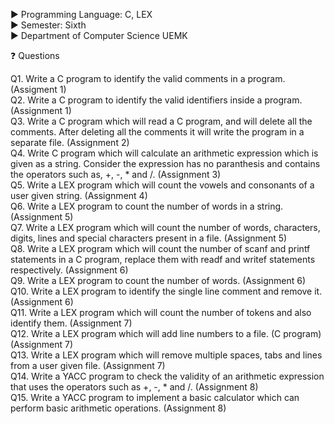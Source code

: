 ▶️ Programming Language: C, LEX<br />
▶️ Semester: Sixth<br />
▶️ Department of Computer Science UEMK<br />

❓ Questions

Q1. Write a C program to identify the valid comments in a program. (Assigment 1)<br />
Q2. Write a C program to identify the valid identifiers inside a program. (Assignment 1)<br />
Q3. Write a C program which will read a C program, and will delete all the comments. After deleting all the comments it will write the program in a separate file. (Assignment 2)<br />
Q4. Write C program which will calculate an arithmetic expression which is given as a string. Consider the expression has no paranthesis and contains the operators such as, +, -, * and /. (Assignment 3)<br />
Q5. Write a LEX program which will count the vowels and consonants of a user given string. (Assignment 4)<br />
Q6. Write a LEX program to count the number of words in a string. (Assignment 5)<br />
Q7. Write a LEX program which will count the number of words, characters, digits, lines and special characters present in a file. (Assignment 5)<br />
Q8. Write a LEX program which will count the number of scanf and printf statements in a C program, replace them with readf and writef statements respectively. (Assignment 6)<br />
Q9. Write a LEX program to count the number of words. (Assignment 6)<br />
Q10. Write a LEX program to identify the single line comment and remove it. (Assignment 6)<br />
Q11. Write a LEX program which will count the number of tokens and also identify them. (Assignment 7)<br />
Q12. Write a LEX program which will add line numbers to a file. (C program) (Assignment 7)<br />
Q13. Write a LEX program which will remove multiple spaces, tabs and lines from a user given file. (Assignment 7)<br />
Q14. Write a YACC program to check the validity of an arithmetic expression that uses the operators such as +, -, * and /. (Assignment 8)<br />
Q15. Write a YACC program to implement a basic calculator which can perform basic arithmetic operations. (Assignment 8)
